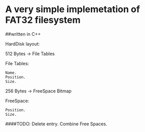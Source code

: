 # A very simple implemetation of FAT32 filesystem

##written in C++

HardDisk layout:

512 Bytes -> File Tables


  File Tables:
  
    Name.
    Position.
    Size.
    
    
256 Bytes -> FreeSpace Bitmap


  FreeSpace:
  
    Position.
    Size.
    
####TODO:
  Delete entry.
  Combine Free Spaces.
    
